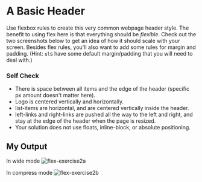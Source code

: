 # A Basic Header

Use flexbox rules to create this very common webpage header style. The benefit to using flex here is that everything should be _flexible_. Check out the two screenshots below to get an idea of how it should scale with your screen. Besides flex rules, you'll also want to add some rules for margin and padding. (Hint: `ul`s have some default margin/padding that you will need to deal with.)


### Self Check
- There is space between all items and the edge of the header (specific px amount doesn't matter here).
- Logo is centered vertically and horizontally.
- list-items are horizontal, and are centered vertically inside the header.
- left-links and right-links are pushed all the way to the left and right, and stay at the edge of the header when the page is resized.
- Your solution does not use floats, inline-block, or absolute positioning.


## My Output
In wide mode
![flex-exercise2a](https://github.com/Anthony-0801/output-in-css-repositories/assets/141275535/81b0e98c-8638-4cf5-b49c-0aad4b8c6ab9)

In compress mode
![flex-exercise2b](https://github.com/Anthony-0801/output-in-css-repositories/assets/141275535/eebc2841-306a-4430-b0d8-aefc5d37b1ee)
